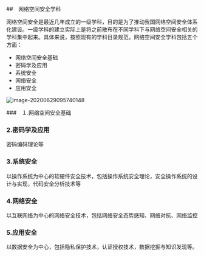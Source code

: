 ##　网络空间安全学科

网络空间安全是最近几年成立的一级学科，目的是为了推动我国网络空间安全体系化建设。一级学科的建立实际上是将之前散布在不同学科下与网络空间安全相关的学科集中起来。具体来说，按照现有的学科目录规范，网络空间安全学科包括五个方面：

- 网络空间安全基础
- 密码学及应用
- 系统安全
- 网络安全
- 应用安全

![image-20200629095740148](C:/Users/Administrator/AppData/Roaming/Typora/typora-user-images/image-20200629095740148.png)

###　１.网络空间安全基础



### 2.密码学及应用

密码编码理论等

### 3.系统安全

以操作系统为中心的软硬件安全技术，包括操作系统安全理论，安全操作系统的设计与实现，代码安全分析技术等

### 4.网络安全

以互联网络为中心的网络安全技术，包括网络安全态势感知、网络对抗、网络监控

### 5.应用安全

以数据安全为中心，包括隐私保护技术，认证授权技术，数据挖掘与知识发现等。

